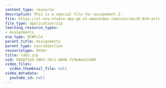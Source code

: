 ```yaml
---
content_type: resource
description: This is a special file for assignment 2.
file: https://ol-ocw-studio-app-qa.s3.amazonaws.com/courses/6-034-artificial-intelligence-fall-2010/686872a938b319c16840fc9e4ee2c408_lab2.zip
file_type: application/zip
learning_resource_types:
- Assignments
ocw_type: OCWFile
parent_title: Assignments
parent_type: CourseSection
resourcetype: Other
title: lab2.zip
uid: 686872a9-38b3-19c1-6840-fc9e4ee2c408
video_files:
  video_thumbnail_file: null
video_metadata:
  youtube_id: null
---
```


